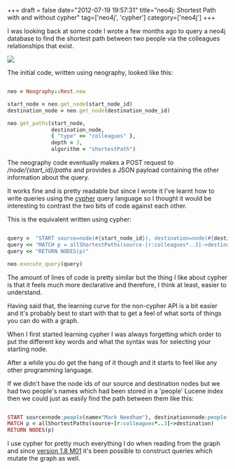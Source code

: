 +++
draft = false
date="2012-07-19 19:57:31"
title="neo4j: Shortest Path with and without cypher"
tag=['neo4j', 'cypher']
category=['neo4j']
+++

I was looking back at some code I wrote a few months ago to query a neo4j database to find the shortest path between two people via the colleagues relationships that exist.

<img src="{{<siteurl>}}/uploads/2012/05/initial.png"></img>

The initial code, written using neography, looked like this:


~~~ruby

neo = Neography::Rest.new

start_node = neo.get_node(start_node_id)
destination_node = neo.get_node(destination_node_id)

neo.get_paths(start_node,
              destination_node,
              { "type" => "colleagues" },
              depth = 3,
              algorithm = "shortestPath")
~~~

The neography code eventually makes a POST request to <cite>/node/{start_id}/paths</cite> and provides a JSON payload containing the other information about the query.

It works fine and is pretty readable but since I wrote it I've learnt how to write queries using the <a href="http://docs.neo4j.org/chunked/stable/cypher-query-lang.html">cypher</a> query language so I thought it would be interesting to contrast the two bits of code against each other.

This is the equivalent written using cypher:


~~~ruby

query =  "START source=node(#{start_node_id}), destination=node(#{destination_node_id})"
query << "MATCH p = allShortestPaths(source-[r:colleagues*..3]->destination)"
query << "RETURN NODES(p)"

neo.execute_query(query)
~~~

The amount of lines of code is pretty similar but the thing I like about cypher is that it feels much more declarative and therefore, I think at least, easier to understand.

Having said that, the learning curve for the non-cypher API is a bit easier and it's probably best to start with that to get a feel of what sorts of things you can do with a graph.

When I first started learning cypher I was always forgetting which order to put the different key words and what the syntax was for selecting your starting node. 

After a while you do get the hang of it though and it starts to feel like any other programming language.

If we didn't have the node ids of our source and destination nodes but we had two people's names which had been stored in a 'people' Lucene index then we could just as easily find the path between them like this:


~~~ruby

START source=node:people(name="Mark Needham"), destination=node:people(name="Cameron Swords")
MATCH p = allShortestPaths(source-[r:colleagues*..3]->destination)
RETURN NODES(p)
~~~

I use cypher for pretty much everything I do when reading from the graph and since <a href="http://blog.neo4j.org/2012/05/neo4j-18m01-release-vindeln-vy.html">version 1.8 M01</a> it's been possible to construct queries which mutate the graph as well.
